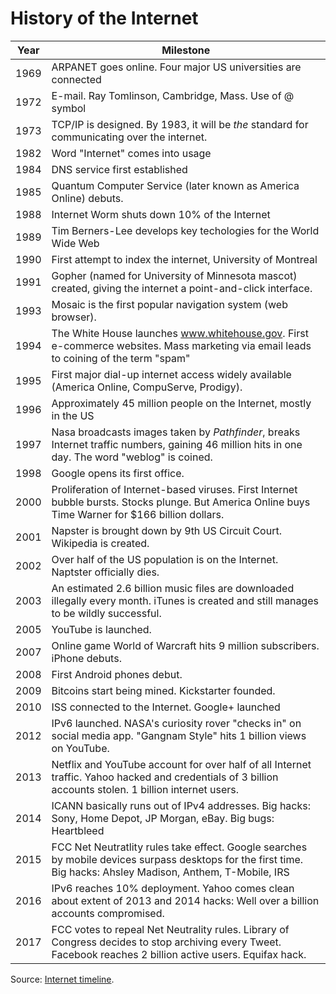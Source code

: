# History of the Internet

| Year | Milestone                                                                                                                                                      |
|------|----------------------------------------------------------------------------------------------------------------------------------------------------------------|
| 1969 | ARPANET goes online. Four major US universities are connected                                                                                                  |
| 1972 | E-mail. Ray Tomlinson, Cambridge, Mass. Use of @ symbol                                                                                                        |
| 1973 | TCP/IP is designed. By 1983, it will be _the_ standard for communicating over the internet.                                                                    |
| 1982 | Word "Internet" comes into usage                                                                                                                               |
| 1984 | DNS service first established                                                                                                                                  |
| 1985 | Quantum Computer Service (later known as America Online) debuts.                                                                                               |
| 1988 | Internet Worm shuts down 10% of the Internet                                                                                                                   |
| 1989 | Tim Berners-Lee develops key techologies for the World Wide Web                                                                                                |
| 1990 | First attempt to index the internet, University of Montreal                                                                                                    |
| 1991 | Gopher (named for University of Minnesota mascot) created, giving the internet a point-and-click interface.                                                    |
| 1993 | Mosaic is the first popular navigation system (web browser).                                                                                                   |
| 1994 | The White House launches www.whitehouse.gov. First e-commerce websites. Mass marketing via email leads to coining of the term "spam"                           |
| 1995 | First major dial-up internet access widely available (America Online, CompuServe, Prodigy).                                                                    |
| 1996 | Approximately 45 million people on the Internet, mostly in the US                                                                                              |
| 1997 | Nasa broadcasts images taken by _Pathfinder_, breaks Internet traffic numbers, gaining 46 million hits in one day. The word "weblog" is coined.                |
| 1998 | Google opens its first office.                                                                                                                                 |
| 2000 | Proliferation of Internet-based viruses. First Internet bubble bursts. Stocks plunge. But America Online buys Time Warner for $166 billion dollars.            |
| 2001 | Napster is brought down by 9th US Circuit Court. Wikipedia is created.                                                                                         |
| 2002 | Over half of the US population is on the Internet. Naptster officially dies.                                                                                   |
| 2003 | An estimated 2.6 billion music files are downloaded illegally every month. iTunes is created and still manages to be wildly successful.                        |
| 2005 | YouTube is launched.                                                                                                                                           |
| 2007 | Online game World of Warcraft hits 9 million subscribers. iPhone debuts.                                                                                       |
| 2008 | First Android phones debut.                                                                                                                                    |
| 2009 | Bitcoins start being mined. Kickstarter founded.                                                                                                               |
| 2010 | ISS connected to the Internet. Google+ launched                                                                                                                |
| 2012 | IPv6 launched. NASA's curiosity rover "checks in" on social media app. "Gangnam Style" hits 1 billion views on YouTube.                                        |
| 2013 | Netflix and YouTube account for over half of all Internet traffic. Yahoo hacked and credentials of 3 billion accounts stolen. 1 billion internet users.        |
| 2014 | ICANN basically runs out of IPv4 addresses. Big hacks: Sony, Home Depot, JP Morgan, eBay. Big bugs: Heartbleed                                                 |
| 2015 | FCC Net Neutratlity rules take effect. Google searches by mobile devices surpass desktops for the first time. Big hacks: Ahsley Madison, Anthem, T-Mobile, IRS |
| 2016 | IPv6 reaches 10% deployment. Yahoo comes clean about extent of 2013 and 2014 hacks: Well over a billion accounts compromised.                                  |
| 2017 | FCC votes to repeal Net Neutrality rules. Library of Congress decides to stop archiving every Tweet. Facebook reaches 2 billion active users. Equifax hack.    |

Source: [Internet timeline](https://www.zakon.org/robert/internet/timeline/).
